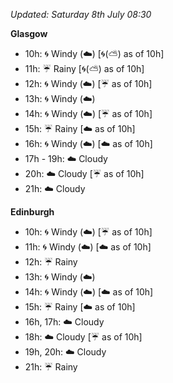 *Updated: Saturday 8th July 08:30*

**Glasgow**

* 10h: :cyclone: Windy (:cloud:) [:cyclone:(:partly_sunny:) as of 10h]
* 11h: :umbrella: Rainy [:cyclone:(:partly_sunny:) as of 10h]
* 12h: :cyclone: Windy (:cloud:) [:umbrella: as of 10h]
* 13h: :cyclone: Windy (:cloud:)
* 14h: :cyclone: Windy (:cloud:) [:umbrella: as of 10h]
* 15h: :umbrella: Rainy [:cloud: as of 10h]
* 16h: :cyclone: Windy (:cloud:) [:cloud: as of 10h]
* 17h - 19h: :cloud: Cloudy
* 20h: :cloud: Cloudy [:umbrella: as of 10h]
* 21h: :cloud: Cloudy

**Edinburgh**

* 10h: :cyclone: Windy (:cloud:) [:umbrella: as of 10h]
* 11h: :cyclone: Windy (:cloud:) [:cloud: as of 10h]
* 12h: :umbrella: Rainy
* 13h: :cyclone: Windy (:cloud:)
* 14h: :cyclone: Windy (:cloud:) [:cloud: as of 10h]
* 15h: :umbrella: Rainy [:cloud: as of 10h]
* 16h, 17h: :cloud: Cloudy
* 18h: :cloud: Cloudy [:umbrella: as of 10h]
* 19h, 20h: :cloud: Cloudy
* 21h: :umbrella: Rainy
